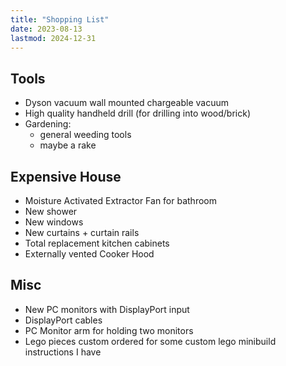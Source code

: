 ```yaml
---
title: "Shopping List"
date: 2023-08-13
lastmod: 2024-12-31
---
```


## Tools

- Dyson vacuum wall mounted chargeable vacuum
- High quality handheld drill (for drilling into wood/brick)
- Gardening:
  - general weeding tools
  - maybe a rake

## Expensive House

- Moisture Activated Extractor Fan for bathroom
- New shower
- New windows
- New curtains + curtain rails
- Total replacement kitchen cabinets
- Externally vented Cooker Hood

## Misc

- New PC monitors with DisplayPort input
- DisplayPort cables
- PC Monitor arm for holding two monitors
- Lego pieces custom ordered for some custom lego minibuild instructions I have
